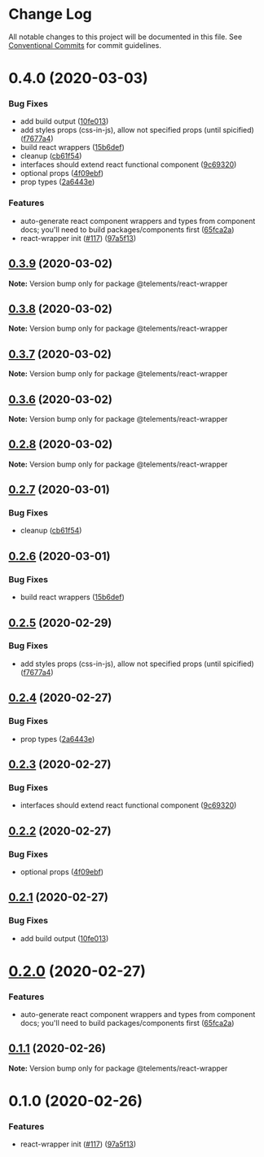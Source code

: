 # Change Log

All notable changes to this project will be documented in this file.
See [Conventional Commits](https://conventionalcommits.org) for commit guidelines.

# 0.4.0 (2020-03-03)


### Bug Fixes

* add build output ([10fe013](https://github.com/telekom/telements/commit/10fe013d0305bbe4eb8983315454ee362b4df61a))
* add styles props (css-in-js), allow not specified props (until spicified) ([f7677a4](https://github.com/telekom/telements/commit/f7677a41a29aa5bb1905be31f7edfca91d8f31dd))
* build react wrappers ([15b6def](https://github.com/telekom/telements/commit/15b6def31600e07eef52feccbc0e26bc2503bf66))
* cleanup ([cb61f54](https://github.com/telekom/telements/commit/cb61f547facbfde0458daa42b28b7c7dc4542401))
* interfaces should extend react functional component ([9c69320](https://github.com/telekom/telements/commit/9c6932018da57de6a0ed51c6aa9b820c5edc723e))
* optional props ([4f09ebf](https://github.com/telekom/telements/commit/4f09ebff1ac59c82533a9b0c7d5713dcc7bf7513))
* prop types ([2a6443e](https://github.com/telekom/telements/commit/2a6443e4bf49cfb75f518c8ba1958299aeb8212d))


### Features

* auto-generate react component wrappers and types from component docs; you'll need to build packages/components first ([65fca2a](https://github.com/telekom/telements/commit/65fca2a64bdc87f973834623413fd87f8a9d45bc))
* react-wrapper init ([#117](https://github.com/telekom/telements/issues/117)) ([97a5f13](https://github.com/telekom/telements/commit/97a5f13664a084458d36c1f443443a690f1cd240))





## [0.3.9](https://github.com/telekom/telements/compare/@telements/react-wrapper@0.3.8...@telements/react-wrapper@0.3.9) (2020-03-02)

**Note:** Version bump only for package @telements/react-wrapper





## [0.3.8](https://github.com/telekom/telements/compare/@telements/react-wrapper@0.3.7...@telements/react-wrapper@0.3.8) (2020-03-02)

**Note:** Version bump only for package @telements/react-wrapper

## [0.3.7](https://github.com/telekom/telements/compare/@telements/react-wrapper@0.3.6...@telements/react-wrapper@0.3.7) (2020-03-02)

**Note:** Version bump only for package @telements/react-wrapper

## [0.3.6](https://github.com/telekom/telements/compare/@telements/react-wrapper@0.2.8...@telements/react-wrapper@0.3.6) (2020-03-02)

**Note:** Version bump only for package @telements/react-wrapper

## [0.2.8](https://github.com/telekom/telements/compare/@telements/react-wrapper@0.2.7...@telements/react-wrapper@0.2.8) (2020-03-02)

**Note:** Version bump only for package @telements/react-wrapper

## [0.2.7](https://github.com/telekom/telements/compare/@telements/react-wrapper@0.2.6...@telements/react-wrapper@0.2.7) (2020-03-01)

### Bug Fixes

- cleanup ([cb61f54](https://github.com/telekom/telements/commit/cb61f547facbfde0458daa42b28b7c7dc4542401))

## [0.2.6](https://github.com/telekom/telements/compare/@telements/react-wrapper@0.2.5...@telements/react-wrapper@0.2.6) (2020-03-01)

### Bug Fixes

- build react wrappers ([15b6def](https://github.com/telekom/telements/commit/15b6def31600e07eef52feccbc0e26bc2503bf66))

## [0.2.5](https://github.com/telekom/telements/compare/@telements/react-wrapper@0.2.4...@telements/react-wrapper@0.2.5) (2020-02-29)

### Bug Fixes

- add styles props (css-in-js), allow not specified props (until spicified) ([f7677a4](https://github.com/telekom/telements/commit/f7677a41a29aa5bb1905be31f7edfca91d8f31dd))

## [0.2.4](https://github.com/telekom/telements/compare/@telements/react-wrapper@0.2.3...@telements/react-wrapper@0.2.4) (2020-02-27)

### Bug Fixes

- prop types ([2a6443e](https://github.com/telekom/telements/commit/2a6443e4bf49cfb75f518c8ba1958299aeb8212d))

## [0.2.3](https://github.com/telekom/telements/compare/@telements/react-wrapper@0.2.2...@telements/react-wrapper@0.2.3) (2020-02-27)

### Bug Fixes

- interfaces should extend react functional component ([9c69320](https://github.com/telekom/telements/commit/9c6932018da57de6a0ed51c6aa9b820c5edc723e))

## [0.2.2](https://github.com/telekom/telements/compare/@telements/react-wrapper@0.2.1...@telements/react-wrapper@0.2.2) (2020-02-27)

### Bug Fixes

- optional props ([4f09ebf](https://github.com/telekom/telements/commit/4f09ebff1ac59c82533a9b0c7d5713dcc7bf7513))

## [0.2.1](https://github.com/telekom/telements/compare/@telements/react-wrapper@0.2.0...@telements/react-wrapper@0.2.1) (2020-02-27)

### Bug Fixes

- add build output ([10fe013](https://github.com/telekom/telements/commit/10fe013d0305bbe4eb8983315454ee362b4df61a))

# [0.2.0](https://github.com/telekom/telements/compare/@telements/react-wrapper@0.1.1...@telements/react-wrapper@0.2.0) (2020-02-27)

### Features

- auto-generate react component wrappers and types from component docs; you'll need to build packages/components first ([65fca2a](https://github.com/telekom/telements/commit/65fca2a64bdc87f973834623413fd87f8a9d45bc))

## [0.1.1](https://github.com/telekom/telements/compare/@telements/react-wrapper@0.1.0...@telements/react-wrapper@0.1.1) (2020-02-26)

**Note:** Version bump only for package @telements/react-wrapper

# 0.1.0 (2020-02-26)

### Features

- react-wrapper init ([#117](https://github.com/telekom/telements/issues/117)) ([97a5f13](https://github.com/telekom/telements/commit/97a5f13664a084458d36c1f443443a690f1cd240))
